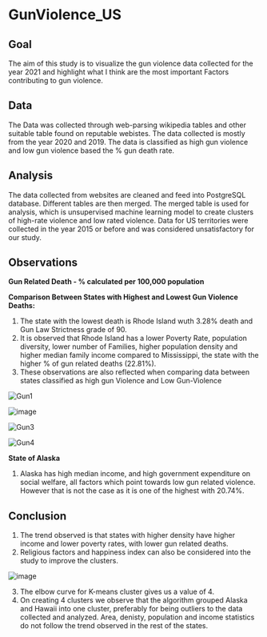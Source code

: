# GunViolence_US

## Goal

The aim of this study is to visualize the gun violence data collected for the year 2021 and highlight what I think are the most important Factors contributing to gun violence.

## Data

The Data was collected through web-parsing wikipedia tables and other suitable table found on reputable webistes. The data collected is mostly from the year 2020 and 2019. The data is classified as high gun violence and low gun violence based the % gun death rate.

## Analysis

The data collected from websites are cleaned and feed into PostgreSQL database. Different tables are then merged. The merged table is used for analysis, which is unsupervised machine learning model to create clusters of high-rate violence and low rated violence.
Data for US territories were collected in the year 2015 or before and was considered unsatisfactory for our study.

## Observations

**Gun Related Death - % calculated per 100,000 population**

**Comparison Between States with Highest and Lowest Gun Violence Deaths:**

1. The state with the lowest death is Rhode Island wuth 3.28% death and Gun Law Strictness grade of 90.
2. It is observed that Rhode Island has a lower Poverty Rate, population diversity, lower number of Families, higher population density and higher median family income compared to Mississippi, the state with the higher % of gun related deaths (22.81%).
3. These observations are also reflected when comparing data between states classified as high gun Violence and Low Gun-Violence

![Gun1](https://user-images.githubusercontent.com/100053788/235381271-c84fd330-ffd2-481e-9e9a-f7512b0c356a.png)


![image](https://user-images.githubusercontent.com/100053788/235382074-6736990d-66cd-49d1-a004-6f96dc6fd6f7.png)


![Gun3](https://user-images.githubusercontent.com/100053788/235381859-3a0ea983-1bf6-470b-b94e-5cc32e6b437b.png)


![Gun4](https://user-images.githubusercontent.com/100053788/235381875-3027437c-f3c0-4237-b0fa-a13b70a71dec.png)
      

**State of Alaska**

1. Alaska has high median income, and high government expenditure on social welfare, all factors which point towards low gun related violence. However that is not the case as it is one of the highest with 20.74%.


## Conclusion

1. The trend observed is that states with higher density have higher income and lower poverty rates, with lower gun related deaths.
2. Religious factors and happiness index can also be considered into the study to improve the clusters.

![image](https://user-images.githubusercontent.com/100053788/235393621-3762bc69-6e5a-4d00-8d94-55d85ab0b55e.png)

3. The elbow curve for K-means cluster gives us a value of 4.
4. On creating 4 clusters we observe that the algorithm grouped Alaska and Hawaii into one cluster, preferably for being outliers to the data collected and analyzed. Area, denisty, population and income statistics do not follow the trend observed in the rest of the states.
